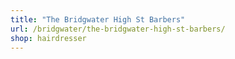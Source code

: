 ```yaml
---
title: "The Bridgwater High St Barbers"
url: /bridgwater/the-bridgwater-high-st-barbers/
shop: hairdresser
---
```

